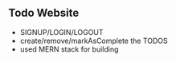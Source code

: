 ## Todo Website
- SIGNUP/LOGIN/LOGOUT
- create/remove/markAsComplete the TODOS
- used MERN stack for building 
